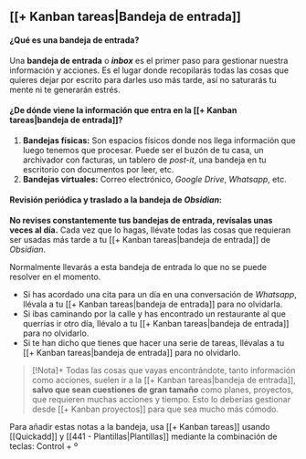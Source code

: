 ## [[+ Kanban tareas|Bandeja de entrada]]

#### ¿Qué es una bandeja de entrada?

Una **bandeja de entrada** o ***inbox*** es el primer paso para gestionar nuestra información y acciones. Es el lugar donde recopilarás todas las cosas que quieres dejar por escrito para darles uso más tarde, así no saturarás tu mente ni te generarán estrés. 

#### ¿De dónde viene la información que entra en la [[+ Kanban tareas|bandeja de entrada]]?

1. **Bandejas físicas:** Son espacios físicos donde nos llega información que luego tenemos que procesar. Puede ser el buzón de tu casa, un archivador con facturas, un tablero de *post-it*, una bandeja en tu escritorio con documentos por leer, etc.
2. **Bandejas virtuales:** Correo electrónico, *Google* *Drive*, *Whatsapp*, etc.  

#### Revisión periódica y traslado a la bandeja de *Obsidian*:

**No revises constantemente tus bandejas de entrada, revísalas unas veces al día.** Cada vez que lo hagas, llévate todas las cosas que requieran ser usadas más tarde a tu [[+ Kanban tareas|bandeja de entrada]] de *Obsidian*.

Normalmente llevarás a esta bandeja de entrada lo que no se puede resolver en el momento. 
- Si has acordado una cita para un día en una conversación de *Whatsapp*, llévala a tu [[+ Kanban tareas|bandeja de entrada]] para no olvidarla.
- Si ibas caminando por la calle y has encontrado un restaurante al que querrías ir otro día, llévalo a tu [[+ Kanban tareas|bandeja de entrada]] para no olvidarlo.
- Si te han dicho que tienes que hacer una serie de tareas, llévalas a tu [[+ Kanban tareas|bandeja de entrada]] para no olvidarlo.

> [!Nota]+
> Todas las cosas que vayas encontrándote, tanto información como acciones, suelen ir a la [[+ Kanban tareas|bandeja de entrada]], **salvo que sean cuestiones de gran tamaño** como planes, proyectos, que requieren muchas acciones y tiempo. Esto lo deberías gestionar desde [[+ Kanban proyectos]] para que sea mucho más cómodo.


Para añadir estas notas a la bandeja, usa [[+ Kanban tareas]] usando [[Quickadd]] y [[441 - Plantillas|Plantillas]] mediante la combinación de teclas: Control + º

